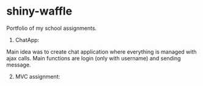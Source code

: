 # shiny-waffle
Portfolio of my school assignments.

1. ChatApp:

Main idea was to create chat application where everything is managed with ajax calls. Main functions are login (only with username) and
sending message.

2. MVC assignment:

